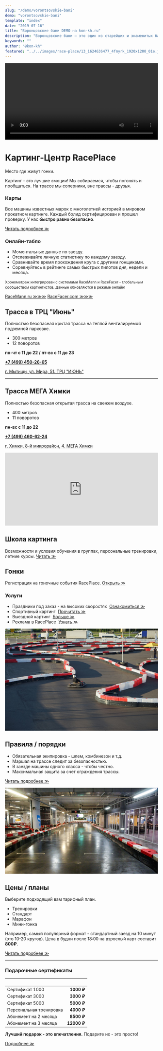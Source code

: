 ```yaml
---
slug: "/demo/vorontsovskie-bani"
demo: "vorontsovskie-bani"
template: "index"
date: "2019-07-16"
title: "Воронцовские бани DEMO на kon-kh.ru"
description: "Воронцовские бани – это один из старейших и знаменитых банных комплексов в центре Москвы, который включает в себя общественные бани: Высший мужской разряд, Первый мужской разряд, Женский зал и 10 номерных бань (саун)."
keywords: ""
author: "@kon-kh"
featured: "../../images/race-place/13_1624636477_4fmyrk_1920x1200_01e.jpeg"
---
```


[comment]: <> (ГЛАВНАЯ СТРАНИЦА - СОДЕРЖИТ ВСЕ ТЕМЫ И ОТСЫЛАЕТ ЧИТАТЬ ПОДРОБНОСТИ НА ДР. СТРАНИЦЫ)






[comment]: <> (БЛОК С ГЛАВНОЙ СТАТЬЕЙ)

<span id="main-article">

[comment]: <> (БЛОК С ГЛАВНОЙ СТАТЬЕЙ, ПЕРВЫЙ ПОДБЛОК)

<span id="main-article-1">

<video autoplay class="video" height="auto" width="100%" loop controls>
<source src="/race-place.webm" type="video/webm">
</video>

# Картинг-Центр RacePlace

Место где живут гонки.

Картинг - это лучшие эмоции!
Мы собираемся, чтобы погонять и пообщаться.
На трассе мы соперники, вне трассы - друзья.

</span>


[comment]: <> (БЛОК С ГЛАВНОЙ СТАТЬЕЙ, ПЕРВЫЙ ПОДБЛОК)

<span id="main-article-2">

### Карты

Все машины известных марок с многолетней историей в мировом прокатном картинге.
Каждый болид сертифицирован и прошел проверку.
У нас **быстро равно безопасно**.

<a href="/demo/race-place-page" class="more">Читать подробнее ≫</a>

### Онлайн-табло

- Моментальные данные по заезду.
- Отслеживайте личную статистику по каждому заезду.
- Сравнивайте время прохождения круга с другими гонщиками.
- Соревнуйтесь в рейтинге самых быстрых пилотов дня, недели и месяца.

<small>Хронометраж интегрирован с системами RaceMann и RaceFacer - глобальным сообществом картингистов. Данные обновляются в режиме онлайн!</small>

<a target="_blank" rel="noopener nofollow" href="https://raceplace.racemann.ru/home/last#race" class="more">RaceMann.ru ≫≫≫</a> <a target="_blank" rel="noopener nofollow" href="https://www.racefacer.com/ru/karting-tracks/russia/raceplacemoscow" class="more">RaceFacer.com ≫≫≫</a>

</span>

</span>





[comment]: <> (БЛОК С ТЕЗИСАМИ)

<span id="theses">


[comment]: <> (БЛОК С ТЕЗИСАМИ, ПЕРВЫЙ ПОДБЛОК)

<span id="theses-1">

## Трасса в ТРЦ "Июнь"

Полностью безопасная крытая трасса на теплой вентилируемой подземной парковке.
- 300 метров
- 12 поворотов

**пн-чт с 11 до 22 / пт-вс с 11 до 23**

<a target="_blank" rel="noopener nofollow" href="tel:+74994502665"><strong>+7 (499) 450-26-65</strong></a>

<a target="_blank" rel="noopener nofollow" href="https://yandex.ru/profile/23887345929" class="ext-link">г. Мытищи, ул. Мира, 51. ТРЦ "ИЮНЬ"</a>

---

## Трасса МЕГА Химки

Полностью безопасная открытая трасса на свежем воздухе.
- 400 метров
- 11 поворотов

**пн-вс с 11 до 22**

<a target="_blank" rel="noopener nofollow" href="tel:+74994606224"><strong>+7 (499) 460-62-24</strong></a>

<a target="_blank" rel="noopener nofollow" href="https://yandex.ru/profile/223315505074" class="ext-link">г. Химки, 8-й микрорайон, 4. МЕГА Химки</a>

</span>


[comment]: <> (БЛОК С ТЕЗИСАМИб ВТОРОЙ ПОДБЛОК)

<span id="theses-2">

<div id="map-wrapper">
<iframe style="pointer-events: none;" src="https://yandex.ru/map-widget/v1/?um=constructor%3Ad1beb05d2b97d76c04d4dd4a462cb2c51028d60ce9199ab7197f5511a1a83fee&amp;source=constructor" width="100%" height="240" frameborder="0"></iframe>
</div>

</span>

</span>





[comment]: <> (СТАТЬЯ 2 - ТРЕТЬЯ КОЛОНКА, ВЕРХНИЙ БЛОК)

<span id="article-2">

## Школа картинга

Возможности и условия обучения в группах, персональные тренировки, летние курсы.
<a href="/demo/race-place-page" class="more">Читать ≫</a>

## Гонки

Регистрация на гоночные события RacePlace.
<a href="/demo/race-place-page" class="more">Открыть ≫</a>

### Услуги

- Праздники под заказ - на высоких скоростях  <a href="/demo/race-place-page" class="more">Ознакомиться ≫</a>
- Спортивный картинг  <a href="/demo/race-place-page" class="more">Прочитать ≫</a>
- Выездной картинг  <a href="/demo/race-place-page" class="more">Больше ≫</a>
- Реклама в RacePlace  <a href="/demo/race-place-page" class="more">Узнать ≫</a>

</span>




[comment]: <> (СТАТЬЯ 3 - ТРЕТЬЯ КОЛОНКА, НИЖНИЙ БЛОК)

<span id="article-3">

![Закон и порядок в Мега-Химки](../../images/race-place/13_1624636477_4fmyrk_1920x1200_01e.jpeg)

## Правила / порядки

- Обязательная экипировка - шлем, комбинезон и т.д.
- Маршал на трассе следит за безопасностью.
- В заезде машины одного класса - чтобы честно.
- Максимальная защита за счет ограждения трассы.

<a href="/technologies" class="more">Читать подробнее ≫</a>

</span>






[comment]: <> (СТАТЬЯ 4 - ЧЕТВЕРТАЯ КОЛОНКА)

<span id="article-4">


[comment]: <> (СТАТЬЯ 4, ПЕРВЫЙ БЛОК)

<span id="article-4-1">

![Трасса зовет покатать](../../images/race-place/13_1563543887_n7mt1r_1920x1200_01e.jpeg)

</span>


[comment]: <> (СТАТЬЯ 4, ВТОРОЙ БЛОК)

<span id="article-4-2">

## Цены / планы

Выберите подходящий вам тарифный план.

- Тренировки
- Стандарт
- Марафон
- Мини-гонка

Например, самый популярный формат - стандартный заезд на 10 минут (это 10-20 кругов).
Цена в будни после 18:00 на взрослый карт составит **800₽**. 

<a href="/demo/race-place-page" class="more">Читать подробнее ≫</a>

---

### Подарочные сертификаты

   |  
 :--- | ---:
 Сертификат 1000 | **1000 ₽**
 Сертификат 3000 | **3000 ₽**
 Сертификат 5000 | **5000 ₽**
 Персональная тренировка | **4000 ₽**
 Абонемент на 2 месяца | **8500 ₽**
 Абонемент на 3 месяца | **12000 ₽**

**Лучший подарок - это впечатления.** Подарите их - это просто!

<a href="/arguments" class="more">Подробнее ≫</a>

</span>

</span>
